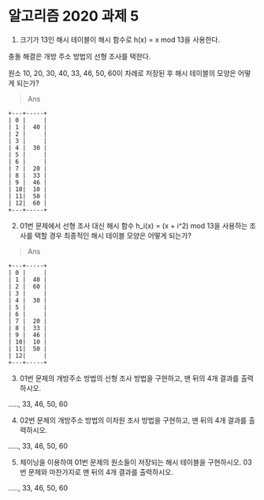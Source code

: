 
# 알고리즘 2020 과제 5

1. 크기가 13인 해시 테이블이 해시 함수로 h(x) = x mod 13을 사용한다.

충돌 해결은 개방 주소 방법의 선형 조사를 택한다.

원소 10, 20, 30, 40, 33, 46, 50, 60이 차례로 저장된 후 해시 테이블의 모양은 어떻게 되는가?

> Ans

```
+---+-----+
| 0 |     |
| 1 |  40 |
| 2 |     |
| 3 |     |
| 4 |  30 |
| 5 |     |
| 6 |     |
| 7 |  20 |
| 8 |  33 |
| 9 |  46 |
| 10|  10 |
| 11|  50 |
| 12|  60 |
+---+-----+
```

2. 01번 문제에서 선형 조사 대신 해시 함수 h_i(x) = (x + i^2) mod 13을 사용하는 조사를 택할 경우 최종적인 해시 테이블 모양은 어떻게 되는가?

> Ans

```
+---+-----+
| 0 |     |
| 1 |  40 |
| 2 |  60 |
| 3 |     |
| 4 |  30 |
| 5 |     |
| 6 |     |
| 7 |  20 |
| 8 |  33 |
| 9 |  46 |
| 10|  10 |
| 11|  50 |
| 12|     |
+---+-----+
```

3. 01번 문제의 개방주소 방법의 선형 조사 방법을 구현하고, 맨 뒤의 4개 결과를 출력하시오.

....., 33, 46, 50, 60

4. 02번 문제의 개방주소 방법의 이차원 조사 방법을 구현하고, 맨 뒤의 4개 결과를 출력하시오.

....., 33, 46, 50, 60

5. 체이닝을 이용하여 01번 문제의 원소들이 저장되는 해시 테이블을 구현하시오.
03번 문제와 마찬가지로 맨 뒤의 4개 결과를 출력하시오.

....., 33, 46, 50, 60
